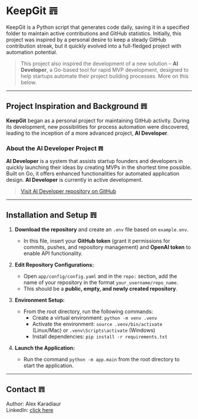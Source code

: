 # KeepGit 𝌊

KeepGit is a Python script that generates code daily, saving it in a specified folder to maintain active contributions and GitHub statistics. Initially, this project was inspired by a personal desire to keep a steady GitHub contribution streak, but it quickly evolved into a full-fledged project with automation potential.

> This project also inspired the development of a new solution – **AI Developer**, a Go-based tool for rapid MVP development, designed to help startups automate their project building processes. More on this below.

---

## Project Inspiration and Background 𝌊

**KeepGit** began as a personal project for maintaining GitHub activity. During its development, new possibilities for process automation were discovered, leading to the inception of a more advanced project, **AI Developer**.

### About the AI Developer Project 𝌊

**AI Developer** is a system that assists startup founders and developers in quickly launching their ideas by creating MVPs in the shortest time possible. Built on Go, it offers enhanced functionalities for automated application design. **AI Developer** is currently in active development.

> [Visit AI Developer repository on GitHub](https://github.com/karadyauran/ai-developer-light)

---

## Installation and Setup 𝌊

1. **Download the repository** and create an `.env` file based on `example.env`.  
   - In this file, insert your **GitHub token** (grant it permissions for commits, pushes, and repository management) and **OpenAI token** to enable API functionality.

2. **Edit Repository Configurations:**  
   - Open `app/config/config.yaml` and in the `repo:` section, add the name of your repository in the format `your_username/repo_name`.  
   - This should be a **public, empty, and newly created repository**.

3. **Environment Setup:**  
   - From the root directory, run the following commands:
     - Create a virtual environment: `python -m venv .venv`
     - Activate the environment: `source .venv/bin/activate` (Linux/Mac) or `.venv\Scripts\activate` (Windows)
     - Install dependencies: `pip install -r requirements.txt`

4. **Launch the Application:**  
   - Run the command `python -m app.main` from the root directory to start the application.

---

## Contact 𝌊

Author: Alex Karadiaur  
LinkedIn: [click here](https://www.linkedin.com/in/karadyauran/)

